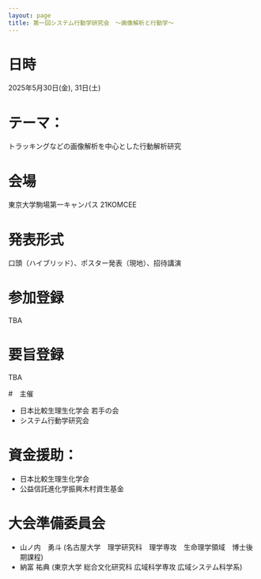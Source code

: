 ```yaml
---
layout: page
title: 第一回システム行動学研究会　〜画像解析と行動学〜
---
```


# 日時
2025年5月30日(金), 31日(土)

# テーマ：
トラッキングなどの画像解析を中心とした行動解析研究

# 会場
東京大学駒場第一キャンパス 21KOMCEE

# 発表形式
口頭（ハイブリッド）、ポスター発表（現地）、招待講演

# 参加登録
TBA

# 要旨登録
TBA

#　主催
- 日本比較生理生化学会 若手の会
- システム行動学研究会

# 資金援助：
- 日本比較生理生化学会
- 公益信託進化学振興木村資生基金

# 大会準備委員会
- 山ノ内　勇斗 (名古屋大学　理学研究科　理学専攻　生命理学領域　博士後期課程)
- 納富 祐典 (東京大学 総合文化研究科 広域科学専攻 広域システム科学系)